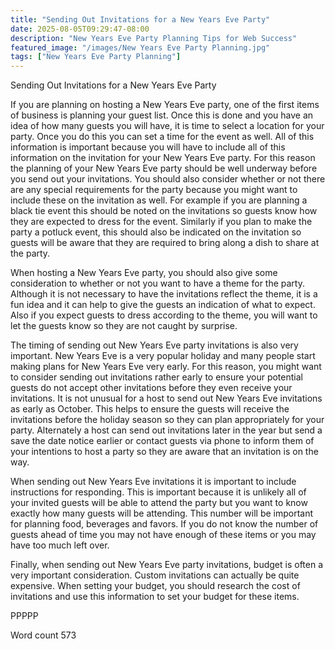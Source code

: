 ```yaml
---
title: "Sending Out Invitations for a New Years Eve Party"
date: 2025-08-05T09:29:47-08:00
description: "New Years Eve Party Planning Tips for Web Success"
featured_image: "/images/New Years Eve Party Planning.jpg"
tags: ["New Years Eve Party Planning"]
---
```


Sending Out Invitations for a New Years Eve Party

If you are planning on hosting a New Years Eve party, one of the first items of business is planning your guest list. Once this is done and you have an idea of how many guests you will have, it is time to select a location for your party. Once you do this you can set a time for the event as well. All of this information is important because you will have to include all of this information on the invitation for your New Years Eve party. For this reason the planning of your New Years Eve party should be well underway before you send out your invitations. You should also consider whether or not there are any special requirements for the party because you might want to include these on the invitation as well. For example if you are planning a black tie event this should be noted on the invitations so guests know how they are expected to dress for the event. Similarly if you plan to make the party a potluck event, this should also be indicated on the invitation so guests will be aware that they are required to bring along a dish to share at the party.

When hosting a New Years Eve party, you should also give some consideration to whether or not you want to have a theme for the party. Although it is not necessary to have the invitations reflect the theme, it is a fun idea and it can help to give the guests an indication of what to expect. Also if you expect guests to dress according to the theme, you will want to let the guests know so they are not caught by surprise.

The timing of sending out New Years Eve party invitations is also very important. New Years Eve is a very popular holiday and many people start making plans for New Years Eve very early. For this reason, you might want to consider sending out invitations rather early to ensure your potential guests do not accept other invitations before they even receive your invitations. It is not unusual for a host to send out New Years Eve invitations as early as October. This helps to ensure the guests will receive the invitations before the holiday season so they can plan appropriately for your party. Alternately a host can send out invitations later in the year but send a save the date notice earlier or contact guests via phone to inform them of your intentions to host a party so they are aware that an invitation is on the way. 

When sending out New Years Eve invitations it is important to include instructions for responding. This is important because it is unlikely all of your invited guests will be able to attend the party but you want to know exactly how many guests will be attending. This number will be important for planning food, beverages and favors. If you do not know the number of guests ahead of time you may not have enough of these items or you may have too much left over. 

Finally, when sending out New Years Eve party invitations, budget is often a very important consideration. Custom invitations can actually be quite expensive. When setting your budget, you should research the cost of invitations and use this information to set your budget for these items. 

PPPPP

Word count 573

